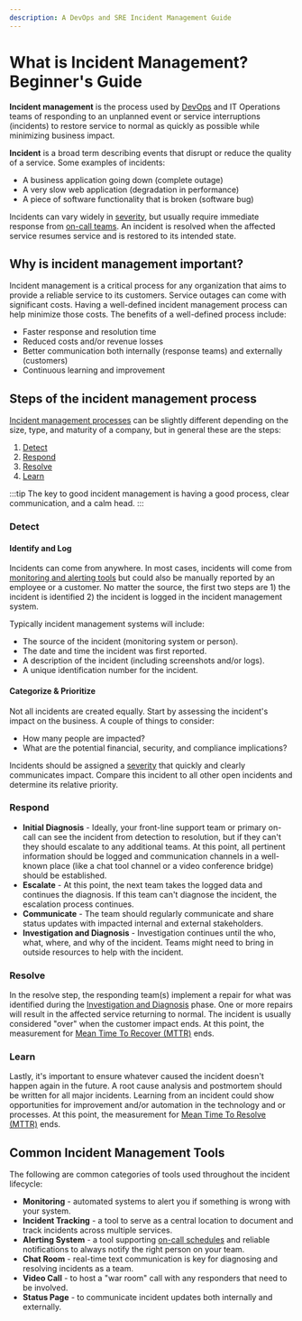 ```yaml
---
description: A DevOps and SRE Incident Management Guide
---
```


# What is Incident Management? Beginner's Guide

**Incident management** is the process used by [DevOps](devops/what-is-devops.md) and IT Operations teams of responding to an unplanned event or service interruptions (incidents) to restore service to normal as quickly as possible while minimizing business impact.

**Incident** is a broad term describing events that disrupt or reduce the quality of a service. Some examples of incidents:

* A business application going down (complete outage)
* A very slow web application (degradation in performance)
* A piece of software functionality that is broken (software bug)

Incidents can vary widely in [severity](incident-management/severity-levels.md), but usually require immediate response from [on-call teams](incident-management/on-call.md). An incident is resolved when the affected service resumes service and is restored to its intended state.

## Why is incident management important?

Incident management is a critical process for any organization that aims to provide a reliable service to its customers. Service outages can come with significant costs. Having a well-defined incident management process can help minimize those costs. The benefits of a well-defined process include:

* Faster response and resolution time
* Reduced costs and/or revenue losses
* Better communication both internally (response teams) and externally (customers)
* Continuous learning and improvement

## Steps of the incident management process

[Incident management processes](https://pagertree.com/learn/devops/what-is-devops/top-25-devops-interview-questions#id-23.-what-is-incident-management) can be slightly different depending on the size, type, and maturity of a company, but in general these are the steps:

1. [Detect](#detect)
2. [Respond](#respond)
3. [Resolve](#resolve)
4. [Learn](#learn)

:::tip
The key to good incident management is having a good process, clear communication, and a calm head.
:::

### Detect

#### Identify and Log

Incidents can come from anywhere. In most cases, incidents will come from [monitoring and alerting tools](https://pagertree.com/blog/system-monitoring-7-best-apm-tools) but could also be manually reported by an employee or a customer. No matter the source, the first two steps are 1) the incident is identified 2) the incident is logged in the incident management system.

Typically incident management systems will include:

* The source of the incident (monitoring system or person).
* The date and time the incident was first reported.
* A description of the incident (including screenshots and/or logs).
* A unique identification number for the incident.

#### Categorize & Prioritize

Not all incidents are created equally. Start by assessing the incident's impact on the business. A couple of things to consider:

* How many people are impacted?
* What are the potential financial, security, and compliance implications?

Incidents should be assigned a [severity](incident-management/severity-levels.md) that quickly and clearly communicates impact. Compare this incident to all other open incidents and determine its relative priority.

### Respond

* **Initial Diagnosis** - Ideally, your front-line support team or primary on-call can see the incident from detection to resolution, but if they can't they should escalate to any additional teams. At this point, all pertinent information should be logged and communication channels in a well-known place (like a chat tool channel or a video conference bridge) should be established.
* **Escalate** - At this point, the next team takes the logged data and continues the diagnosis. If this team can't diagnose the incident, the escalation process continues.
* **Communicate** - The team should regularly communicate and share status updates with impacted internal and external stakeholders.
* **Investigation and Diagnosis** - Investigation continues until the who, what, where, and why of the incident. Teams might need to bring in outside resources to help with the incident.

### Resolve

In the resolve step, the responding team(s) implement a repair for what was identified during the [Investigation and Diagnosis](https://pagertree.com/learn/devops/what-is-observability) phase. One or more repairs will result in the affected service returning to normal. The incident is usually considered "over"  when the customer impact ends. At this point, the measurement for [Mean Time To Recover (MTTR)](incident-management/how-to-calculate-mttr-and-other-common-incident-recovery-metrics.md#mean-time-to-recovery-mttr) ends.

### Learn

Lastly, it's important to ensure whatever caused the incident doesn't happen again in the future. A root cause analysis and postmortem should be written for all major incidents. Learning from an incident could show opportunities for improvement and/or automation in the technology and or processes. At this point, the measurement for [Mean Time To Resolve (MTTR)](incident-management/how-to-calculate-mttr-and-other-common-incident-recovery-metrics.md#mean-time-to-resolve-mttr) ends.

## Common Incident Management Tools

The following are common categories of tools used throughout the incident lifecycle:

* **Monitoring** - automated systems to alert you if something is wrong with your system.
* **Incident Tracking** - a tool to serve as a central location to document and track incidents across multiple services.
* **Alerting System** - a tool supporting [on-call schedules](https://pagertree.com/) and reliable notifications to always notify the right person on your team.
* **Chat Room** - real-time text communication is key for diagnosing and resolving incidents as a team.
* **Video Call** - to host a "war room" call with any responders that need to be involved.
* **Status Page** - to communicate incident updates both internally and externally.

